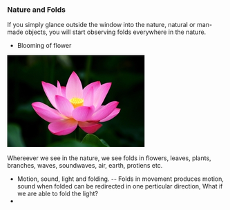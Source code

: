 ### Nature and Folds

If you simply glance outside the window into the nature, natural or man-made objects, you will start observing folds everywhere in the nature.

* Blooming of flower

![](/assets/1.jpg)

Whereever we see in the nature, we see folds in flowers, leaves, plants, branches, waves, soundwaves, air, earth, protiens etc.

* Motion, sound, light and folding. -- Folds in movement produces motion, sound when folded can be redirected in one perticular direction, What if we are able to fold the light?
* 


